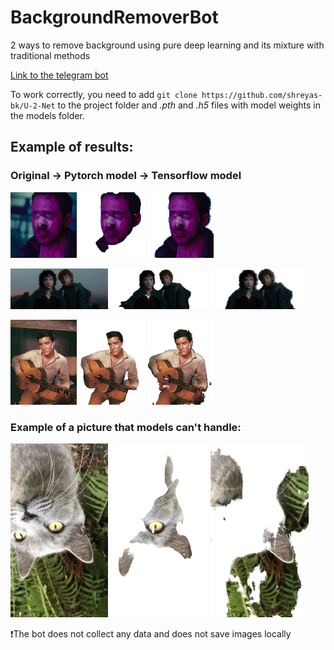 # BackgroundRemoverBot

2 ways to remove background using pure deep learning and its mixture with traditional methods

[Link to the telegram bot](https://t.me/simple_bg_remover_bot)

To work correctly, you need to add ```git clone https://github.com/shreyas-bk/U-2-Net``` to the project folder and *.pth* and *.h5* files with model weights in the models folder.

## Example of results:

### Original -> Pytorch model -> Tensorflow model

<p float="left">
  <img src="./examples/orig1.jpg" width="21%" />
  <img src="./examples/pytorch1.jpg" width="21%" />
  <img src="./examples/tensorflow1.jpg" width="21%" /> 
</p>

<p float="left">
  <img src="./examples/orig2.jpg" width="31%" />
  <img src="./examples/pytorch2.jpg" width="31%" />
  <img src="./examples/tensorflow2.jpg" width="31%" /> 
</p>

<p float="left">
  <img src="./examples/orig3.jpg" width="21%" />
  <img src="./examples/pytorch3.jpg" width="21%" />
  <img src="./examples/tensorflow3.jpg" width="21%" /> 
</p>

### Example of a picture that models can't handle:

<p float="left">
  <img src="./examples/citty.jpg" width="31%" />
  <img src="./examples/citty_pytorch.jpg" width="31%" />
  <img src="./examples/citty_tensorflow.jpg" width="31%" /> 
</p>


❗The bot does not collect any data and does not save images locally
